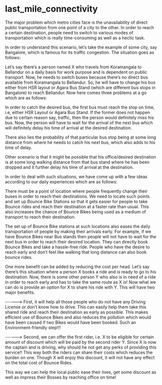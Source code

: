 # last_mile_connectivity
The major problem which metro cities face is the unavailability of direct public transportation from one point of a city to the other. In order to reach a certain destination, people need to switch to various modes of transportation which is really time-consuming as well as a hectic task.

In order to understand this scenario, let’s take the example of some city, say Bangalore, which is famous for its traffic congestion. The situation goes as follows:

Let’s say there’s a person named X who travels from Koramangala to Bellandur on a daily basis for work purpose and is dependent on public transport. Now, he needs to switch buses because there’s no direct bus available from Koramangala to Bellandur. So, he will have to change his bus either from HSR layout or Agara Bus Stand (which are different bus stops in Bangalore) to reach Bellandur. Now here comes three problems at a go which are as follows:

In order to catch the desired bus, the first bus must reach the stop on time, i.e, either HSR Layout or Agara Bus Stand. If the former does not happen due to certain reason say, traffic, then the person would definitely miss his bus. Now, the person will have to wait for the arrival of the next bus which will definitely delay his time of arrival at the desired destination.

There also lies the probability of that particular bus stop being at some long distance from where he needs to catch his next bus, which also adds to his time of delay.

Other scenario is that it might be possible that his office/desired destination is at some long walking distance from that bus stand where he has been dropped and it further delay his time of arrival at the destination.

In order to deal with such situations, we have come up with a few ideas according to our daily experiences which are as follows:

There must be a point of location where people frequently change their buses in order to reach their destinations. We need to locate such points and set up Bounce Bike Stations so that it gets easier for people to take Bounce rides and reach their destination at a faster rate than usual. This also increases the chance of Bounce Bikes being used as a medium of transport to reach their destination.

The set up of Bounce Bike stations at such locations also eases the daily transportation of people by making their arrivals early. For example, if we have Bounce Bikes near Bus stands then people will not have to wait for the next bus in order to reach their desired location. They can directly book Bounce Bikes and take a hassle-free ride. People who have the desire to reach early and don’t feel like walking that long distance can also book bounce rides.

One more benefit can be added by reducing the cost per head. Let’s say there’s this situation where a person X books a ride and is ready to go to his destination. Now, there is some other person Y who also is in need of a ride in order to reach early and has to take the same route as X is! Now what we can do is provide an option for X to share his ride with Y. This will have two major benefits.

------> First, it will help all those people who do not have any Driving License or don’t know how to drive. This can easily help them take this shared ride and reach their destination as early as possible. This makes efficient use of Bounce Bikes and also reduces the pollution which would have been caused if two Bikes would have been booked. Such an Environment-friendly step!!!

------> Second, we can offer the first rider, i.e. X to be eligible for certain amount of discount which will be paid by the second rider Y. Since X is now the captain and is driving, why should he not get any perks of providing this service!! This way both the riders can share their costs which reduces the burden on one. Though X will enjoy this discount, it will not have any effect on the total cost of Bounce Rides.

This way we can help the local public ease their lives, get some discount as well as impress their Bosses by reaching office on time!
